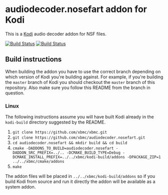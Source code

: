 # audiodecoder.nosefart addon for Kodi

This is a [Kodi](http://kodi.tv) audio decoder addon for NSF files.

[![Build Status](https://travis-ci.org/xbmc/audiodecoder.nosefart.svg?branch=master)](https://travis-ci.org/xbmc/audiodecoder.nosefart)
[![Build Status](https://ci.appveyor.com/api/projects/status/github/xbmc/audiodecoder.nosefart?svg=true)](https://ci.appveyor.com/project/xbmc/audiodecoder-nosefart)

## Build instructions

When building the addon you have to use the correct branch depending on which version of Kodi you're building against. 
For example, if you're building the `master` branch of Kodi you should checkout the `master` branch of this repository. 
Also make sure you follow this README from the branch in question.

### Linux

The following instructions assume you will have built Kodi already in the `kodi-build` directory 
suggested by the README.

1. `git clone https://github.com/xbmc/xbmc.git`
2. `git clone https://github.com/xbmc/audiodecoder.nosefart.git`
3. `cd audiodecoder.nosefart && mkdir build && cd build`
4. `cmake -DADDONS_TO_BUILD=audiodecoder.nosefart -DADDON_SRC_PREFIX=../.. -DCMAKE_BUILD_TYPE=Debug -DCMAKE_INSTALL_PREFIX=../../xbmc/kodi-build/addons -DPACKAGE_ZIP=1 ../../xbmc/cmake/addons`
5. `make`

The addon files will be placed in `../../xbmc/kodi-build/addons` so if you build Kodi from source and run it directly 
the addon will be available as a system addon.
